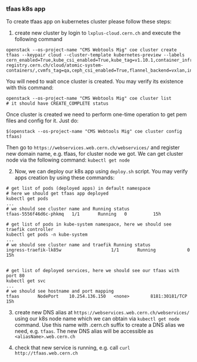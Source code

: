 ### tfaas k8s app
To create tfaas app on kubernetes cluster please follow these steps:

1. create new cluster by login to `lxplus-cloud.cern.ch` and execute the
   following command

```
openstack --os-project-name "CMS Webtools Mig" coe cluster create tfaas --keypair cloud --cluster-template kubernetes-preview --labels cern_enabled=True,kube_csi_enabled=True,kube_tag=v1.10.1,container_infra_prefix=gitlab-registry.cern.ch/cloud/atomic-system-containers/,cvmfs_tag=qa,ceph_csi_enabled=True,flannel_backend=vxlan,ingress_controller=traefik
```

You will need to wait once cluster is created. You may verify its existence
with this command:
```
openstack --os-project-name "CMS Webtools Mig" coe cluster list
# it should have CREATE_COMPLETE status
```

Once cluster is created we need to perform one-time operation to get pem files
and config for it. Just do:
```
$(openstack --os-project-name "CMS Webtools Mig" coe cluster config tfaas)
```

Then go to `https://webservices.web.cern.ch/webservices/` and register new
domain name, e.g. tfaas, for cluster node we got. We can get cluster node via
the following command:
`
kubectl get node
`

2. Now, we can deploy our k8s app using `deploy.sh` script. You may verify apps
   creation by using these commands:
```
# get list of pods (deployed apps) in default namespace
# here we should get tfaas app deployed
kubectl get pods
...
# we should see cluster name and Running status
tfaas-5556f46d6c-phkmq   1/1       Running   0          15h

# get list of pods in kube-system namespace, here we should see traefik controller
kubectl get pods -n kube-system
...
# we should see cluster name and traefik Running status
ingress-traefik-lk85w                   1/1       Running            0  15h


# get list of deployed services, here we should see our tfaas with port 80
kubectl get svc
...
# we should see hostname and port mapping
tfaas       NodePort    10.254.136.150   <none>        8181:30181/TCP   15h
```

3. create new DNS alias at `https://webservices.web.cern.ch/webservices/`
using our k8s node name which we can obtain via `kubectl get node` command.
Use this name with .cern.ch suffix to create a DNS alias we need, e.g.
`tfaas`. The new DNS alias will be accessible as `<aliasName>.web.cern.ch`

4. check that new service is running, e.g. call `curl http://tfaas.web.cern.ch`


